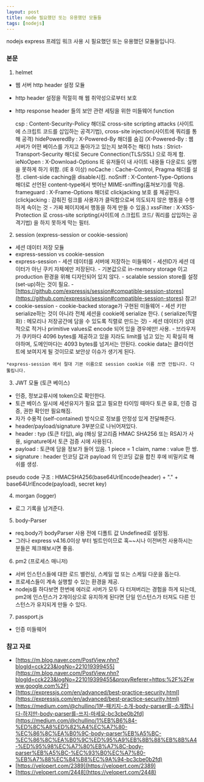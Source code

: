 ```yaml
---
layout: post
title: node 필요했던 또는 유용했던 모듈들
tags: [nodejs]
---
```


 nodejs express 프레임 워크 사용 시 필요했던 또는 유용했던 모듈들입니다.

### 본문

 1. helmet

  - 웹 서버 http header 설정 모듈
  - http header 설정을 적절히 해 웹 취약성으로부터 보호
  - http response header 들의 보안 관련 세팅을 위한 미들웨어 function

     csp : Content-Security-Policy 해더로 cross-site scripting attacks (사이트에 스크립트 코드를 삽입하는 공격기법), cross-site injection(사이트에 쿼리를 통해 공격)
     hidePoweredBy : X-Powered-By 해더를 숨김 (X-Powered-By : 웹서버가 어떤 베이스를 가지고 돌아가고 있는지 보여주는 해더)
     hsts : Strict-Transport-Security 해더로 Secure Connection(TLS/SSL) 으로 하게 함.
     ieNoOpen : X-Download-Options IE 유저들이 내 사이트 내용들 다운로드 실행을 못하게 하기 위함. (IE 8 이상)
     noCache : Cache-Control, Pragma 해더를 설정. client-side caching을 disable시킴.
     noSniff : X-Content-Type-Options 해더로 선언된 content-type에서 벗어난 MIME-sniffing(훔쳐보기)를 막음.
     frameguard : X-Frame-Options 해더로 clickjacking 보호 를 제공한다. (clickjacking : 감춰진 링크를 사용자가 클릭함으로써 의도되지 않은 행동을 수행하게 속이는 것 - 가짜 페이지에서 행동을 하게 만들 수 있음.)
     xssFilter : X-XSS-Protection 로 cross-site scripting(사이트에 스크립트 코드/ 쿼리를 삽입하는 공격기법) 을 하지 못하게 막는 필터.

 2. session (express-session or cookie-session)
  
   - 세션 데이터 저장 모듈
   - express-session vs cookie-session
   - express-session
    - 세션 데이터를 서버에 저장하는 미들웨어
    - 세션ID가 세션 데이터가 아닌 쿠키 자체에만 저장된다.
    - 기본값으로 in-memory storage 이고 production 환경을 위해 디자인되어 있지 않다.
    - scalable session store를 설정(set-up)하는 것이 필요.
    - [https://github.com/expressjs/session#compatible-session-stores](https://github.com/expressjs/session#compatible-session-stores) 참고!
   - cookie-session
    - cookie-backed storage가 구현된 미들웨어
    - 세션 키만 serialize하는 것이 아니라 전체 세션을 cookie에 serialize 한다. ( serialize(직렬화) : 메모리나 저장공간에 담을 수 있도록 직렬로 만드는 것)
    - 세션 데이터가 상대적으로 적거나 primitive values로 encode 되어 있을 경우에만! 사용.
    - 브라우저가 쿠키마다 4096 bytes를 제공하고 있을 지라도 limit를 넘고 있는 지 확실히 해야하며, 도메인마다는 4093 bytes를 넘겨서는 안된다. cookie data는 클라이언트에 보여지게 될 것이므로 보안상 이슈가 생기게 된다.

    *express-session 에서 절대 기본 이름으로 session cookie 이름 쓰면 안됩니다. 다 뚫립니다.

 3. JWT 모듈 (토큰 베이스)
  
  - 인증, 정보교류시에 token으로 확인한다.
  - 토큰 베이스 일시에 세션유지가 필요 없고 필요한 타이밍 때마다 토큰 유효, 인증 검증, 권한 확인만 필요해짐.
  - 자가 수용적 (self-contained) 방식으로 정보를 안정성 있게 전달해준다.
  - header/payload/signature 3부분으로 나뉘어져있다.
  - header : typ (토큰 타입), alg (해싱 알고리즘 HMAC SHA256 또는 RSA)가 사용, signature에서 토큰 검증 시에 사용된다.
  - payload : 토큰에 담을 정보가 들어 있음. 1 piece = 1 claim, name : value 한 쌍. 
  - signature : header 인코딩 값과 payload 의 인코딩 값을 합친 후에 비밀키로 해쉬를 생성.

   pseudo code 구조 : HMACSHA256(base64UrlEncode(header) + "." + base64UrlEncode(payload), secret key)

 4. morgan (logger)

  - 로그 기록을 남겨준다.

 5. body-Parser

  - req.body가 bodyParser 사용 전에 디폴트 값 Undefined로 설정됨.
  - 그러나 express v4.16.0이상 부터 빌트인이므로 혹~~시나 이전버전 사용하시는 분들은 체크해보시면 좋음.
  

 6. pm2 (프로세스 매니저)

  - 서버 인스턴스들에 대한 로드 밸런싱, 스케일 업 또는 스케일 다운을 돕는다. 
  - 프로세스들이 계속 실행할 수 있는 환경을 제공. 
  - nodejs를 하다보면 한번에 에러로 서버가 모두 다 터져버리는 경험을 하게 되는데, pm2에 인스턴스가 2개이상으로 유지하게 된다면 단일 인스턴스가 터져도 다른 인스턴스가 유지되게 만들 수 있다.

 7. passport.js
  
  - 인증 미들웨어

### 참고 자료 
 - [https://m.blog.naver.com/PostView.nhn?blogId=cck223&logNo=221019399455](https://m.blog.naver.com/PostView.nhn?blogId=cck223&logNo=221019399455&proxyReferer=https:%2F%2Fwww.google.com%2F)
 - [https://expressjs.com/en/advanced/best-practice-security.html](https://expressjs.com/en/advanced/best-practice-security.html)
 - [https://medium.com/@chullino/1분-패키지-소개-body-parser를-소개합니다-하지만-body-parser를-쓰지-마세요-bc3cbe0b2fd](https://medium.com/@chullino/1%EB%B6%84-%ED%8C%A8%ED%82%A4%EC%A7%80-%EC%86%8C%EA%B0%9C-body-parser%EB%A5%BC-%EC%86%8C%EA%B0%9C%ED%95%A9%EB%8B%88%EB%8B%A4-%ED%95%98%EC%A7%80%EB%A7%8C-body-parser%EB%A5%BC-%EC%93%B0%EC%A7%80-%EB%A7%88%EC%84%B8%EC%9A%94-bc3cbe0b2fd)
 - [https://velopert.com/2389](https://velopert.com/2389)
 - [https://velopert.com/2448](https://velopert.com/2448)